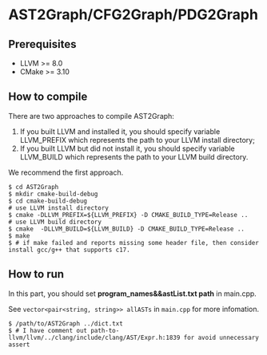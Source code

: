 #  AST2Graph/CFG2Graph/PDG2Graph
## Prerequisites

- LLVM >= 8.0
- CMake >= 3.10

## How to compile

There are two approaches to compile AST2Graph:

1. If you built LLVM and installed it, you should specify variable LLVM_PREFIX which represents the path to your LLVM install directory;
2. If you built LLVM but did not install it, you should specify variable LLVM_BUILD which represents the path to your LLVM build directory.

We recommend the first approach.

```shell
$ cd AST2Graph
$ mkdir cmake-build-debug
$ cd cmake-build-debug
# use LLVM install directory
$ cmake -DLLVM_PREFIX=${LLVM_PREFIX} -D CMAKE_BUILD_TYPE=Release ..
# use LLVM build directory
$ cmake  -DLLVM_BUILD=${LLVM_BUILD} -D CMAKE_BUILD_TYPE=Release ..
$ make
$ # if make failed and reports missing some header file, then consider install gcc/g++ that supports c17.
`````

## How to run

In this part, you should set **program_names&&astList.txt path** in main.cpp.

See `vector<pair<string, string>> allASTs` in `main.cpp` for more infomation.

```shell
$ /path/to/AST2Graph ../dict.txt
$ # I have comment out path-to-llvm/llvm/../clang/include/clang/AST/Expr.h:1839 for avoid unnecessary assert
```
